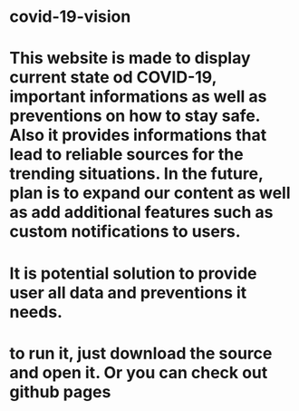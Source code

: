 # covid-19-vision
# This website is made to display current state od COVID-19, important informations as well as preventions on how to stay safe. Also it provides informations that lead to reliable sources for the trending situations. In the future, plan is to expand our content as well as add additional features such as custom notifications to users.
# It is potential solution to provide user all data and preventions it needs.

# to run it, just download the source and open it. Or you can check out github pages